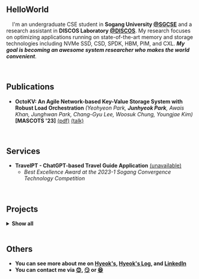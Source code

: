 <!--<p align="center">-->
<!--<img align="center" alt="GIF" src="https://media1.giphy.com/media/3oKIPnAiaMCws8nOsE/giphy.gif?cid=ecf05e47fp2kwa76abo0wt1esa90i735t2frr1xxxe5bcc23&rid=giphy.gif&ct=g" />-->
<!--</p>-->

<!--<p align="center">-->
<br/>

**HelloWorld**
---

&nbsp; &nbsp; I'm an undergraduate CSE student in **Sogang University [@SGCSE](https://cs.sogang.ac.kr/cs/index_new.html)** and a research assistant in **DISCOS Laboratory [@DISCOS](http://discos.sogang.ac.kr/)**. My research focuses on optimizing applications running on state-of-the-art memory and storage technologies including NVMe SSD, CSD, SPDK, HBM, PIM, and CXL. **_My goal is becoming an awesome system researcher who makes the world convenient_**.

<br/>

**Publications**
---
<!--START_SECTION:activity-->
- **OctoKV: An Agile Network-based Key-Value Storage System with Robust Load Orchestration** _(Yeohyeon Park, **Junhyeok Park**, Awais Khan, Junghwan Park, Chang-Gyu Lee, Woosuk Chung, Youngjae Kim)_ **\[MASCOTS '23\]** [(pdf)](https://discos.sogang.ac.kr/file/2023/intl_conf/MASCOTS_2023_Y_Park.pdf) [(talk)](https://discos.sogang.ac.kr/gallery)
<!--END_SECTION:activity-->

<br/>

**Services**
---
<!--START_SECTION:activity-->
- **TravelPT - ChatGPT-based Travel Guide Application** [(unavailable)](http://cscp2.sogang.ac.kr/CSE4186/index.php/%EC%8C%88%EB%B0%95%ED%95%9C%EA%B9%80) <br>
  - _Best Excellence Award at the 2023-1 Sogang Convergence Technology Competition_
<!--END_SECTION:activity-->

<br/>

**Projects**
---
<details>
<summary><b>Show all</b></summary>
<div markdown="1">

|Title|Repo|Date|
|--|--|--|
|**Embedded System Software Developments**|[Link](https://github.com/junttang/EmbeddedSystemSoftware)|_06/23_|
|**PintOS Projects for studying OS Concepts**|[Link](https://github.com/junttang/PintOSprojects)|_12/22_|
|**Tiny-based C-Minus Compiler Construction**|[Link](https://github.com/junttang/TinyBasedC-Compiler)|_12/22_|
|**Electronics Vendor Company Database Project**|[Link](https://github.com/junttang/ElecVendorCompDatabase)|_06/22_|
|**C-style Dynamic Memory Allocator (malloc-lab)**|[Link](https://github.com/junttang/DynamicMemoryAllocator)|_06/22_|
|**Event&Thread-based Concurrent Stock Server**|[Link](https://github.com/junttang/ConcurrentServerProject)|_05/22_|
|**Bash-like Linux Shell Development Project**|[Link](https://github.com/junttang/MyShellProject)|_04/22_|
|**Programming FPGA with Verilog HDL in Vivado IDE**|[Link](https://github.com/junttang/ProgrammingFPGA)|_12/21_|
|**WhereIsMyCheese - OFS(OpenFrameWork)-based Maze Game**|[Link](https://github.com/junttang/MazeGameOFSbased)|_12/21_|
|**Assembly Programming with x86 MASM Assembler**|[Link](https://github.com/junttang/AssemblyProgrammingAssign)|_05/21_|

</div>
</details>
<br/>

**Others**
---
- **You can see more about me on [Hyeok's](https://junttang.github.io/), [Hyeok's Log](https://velog.io/@junttang), and [LinkedIn](https://www.linkedin.com/in/junhyeok-park-618666290/)**
- **You can contact me via [:blush:](mailto:junttang123@naver.com), [:smirk:](mailto:junttang@sogang.ac.kr) or [:laughing:](https://www.instagram.com/hyeok_travel/)**
<br/>

